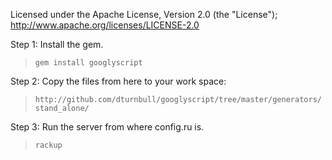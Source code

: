 Licensed under the Apache License, Version 2.0 (the "License"); 
http://www.apache.org/licenses/LICENSE-2.0

Step 1:  Install the gem.
> `gem install googlyscript`

Step 2: Copy the files from here to your work space:
> `http://github.com/dturnbull/googlyscript/tree/master/generators/stand_alone/`

Step 3: Run the server from where config.ru is.
> `rackup`
